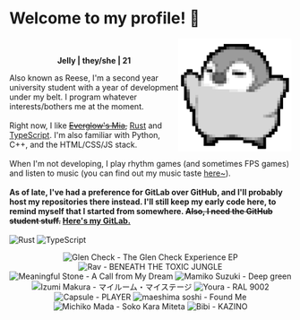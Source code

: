 <h1>Welcome to my profile! 👋</h1>
<img src="penguin.webp" alt="dancing penguin" align="right" width="40%">
<br>
<p align="center"><b>Jelly | they/she | 21</b></p>
<p>
Also known as Reese, I'm a second year university student with a year of development under my belt. I program whatever interests/bothers me at the moment.
<br><br>
Right now, I like <s><a href="https://kprofiles.com/mia-everglow-profile-facts/">Everglow's Mia</a>,</s> <a href="https://www.rust-lang.org/">Rust</a> and <a href="https://www.typescriptlang.org/">TypeScript</a>. I'm also familiar with Python, C++, and the HTML/CSS/JS stack.
<br><br>
When I'm not developing, I play rhythm games (and sometimes FPS games) and listen to music (you can find out my music taste <a href="https://www.last.fm/user/i-dle">here~</a>).
<br><br>
<b>As of late, I've had a preference for GitLab over GitHub, and I'll probably host my repositories there instead. I'll still keep my early code here, to remind myself that I started from somewhere. <s>Also, I need the GitHub student stuff.</s> <a href="https://gitlab.com/rissu">Here's my GitLab.</a></b>
<br><br>
<img alt="Rust" src="https://img.shields.io/badge/Rust-%23000000.svg?&style=for-the-badge&logo=rust&logoColor=white"/> <img alt="TypeScript" src="https://img.shields.io/badge/TypeScript-%233178C6.svg?&style=for-the-badge&logo=typescript&logoColor=white"/>
</p>

<!-- lastfm -->
<p align="center"><img src="https://lastfm.freetls.fastly.net/i/u/64s/9eea0aac7dba6564417615764b2f8d1c.jpg" title="Glen Check - The Glen Check Experience EP"> <img src="https://lastfm.freetls.fastly.net/i/u/64s/762e72f3ea9a34ba0ce5a24092bfdf7a.jpg" title="Rav - BENEATH THE TOXIC JUNGLE"> <img src="https://lastfm.freetls.fastly.net/i/u/64s/6667663eab3f393298e64bbeb60ba155.jpg" title="Meaningful Stone - A Call from My Dream"> <img src="https://lastfm.freetls.fastly.net/i/u/64s/fce268089cc5e0671a73818fbc47dc70.jpg" title="Mamiko Suzuki - Deep green"> <img src="https://lastfm.freetls.fastly.net/i/u/64s/a9fb5040d862a62023ecf05d236237e5.png" title="Izumi Makura - マイルーム・マイステージ"> <img src="https://lastfm.freetls.fastly.net/i/u/64s/c9f2d106cda39ff031d0e989fcdc51fc.jpg" title="Youra - RAL 9002"> <img src="https://lastfm.freetls.fastly.net/i/u/64s/8c15765b1d370defb26d8a308435c7ef.png" title="Capsule - PLAYER"> <img src="https://lastfm.freetls.fastly.net/i/u/64s/a82c58166f1436f4ed4c52556f9aae34.jpg" title="maeshima soshi - Found Me"> <img src="https://lastfm.freetls.fastly.net/i/u/64s/1d61f8a0d172b24e9e8bccb7e0d3ad1c.jpg" title="Michiko Mada - Soko Kara Miteta"> <img src="https://lastfm.freetls.fastly.net/i/u/64s/d5c851fbcd5e26877735d694202b5b60.jpg" title="Bibi - KAZINO"> </p>
